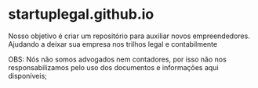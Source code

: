 # startuplegal.github.io

Nosso objetivo é criar um repositório para auxiliar novos empreendedores.
Ajudando a deixar sua empresa nos trilhos legal e contabilmente


OBS: Nós não somos advogados nem contadores, por isso não nos responsabilizamos pelo uso dos documentos e informações aqui disponíveis;
